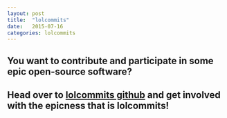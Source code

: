 ```yaml
---
layout: post
title:  "lolcommits"
date:   2015-07-16
categories: lolcommits
---
```


## You want to contribute and participate in some epic open-source software?

## Head over to [lolcommits github](https://github.com/lolcommits/lolcommits-dot-com) and get involved with the epicness that is lolcommits!
